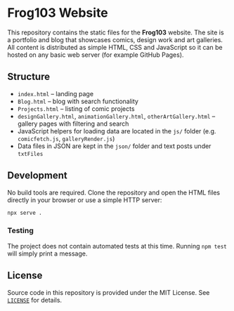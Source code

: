 # Frog103 Website

This repository contains the static files for the **Frog103** website. The site is a portfolio and blog that showcases comics, design work and art galleries. All content is distributed as simple HTML, CSS and JavaScript so it can be hosted on any basic web server (for example GitHub Pages).

## Structure

- `index.html` – landing page
- `Blog.html` – blog with search functionality
- `Projects.html` – listing of comic projects
- `designGallery.html`, `animationGallery.html`, `otherArtGallery.html` – gallery pages with filtering and search
- JavaScript helpers for loading data are located in the `js/` folder
  (e.g. `comicfetch.js`, `galleryRender.js`)
- Data files in JSON are kept in the `json/` folder and text posts under
  `txtFiles`

## Development

No build tools are required. Clone the repository and open the HTML files directly in your browser or use a simple HTTP server:

```bash
npx serve .
```

### Testing

The project does not contain automated tests at this time. Running `npm test` will simply print a message.

## License

Source code in this repository is provided under the MIT License. See [`LICENSE`](LICENSE) for details.
